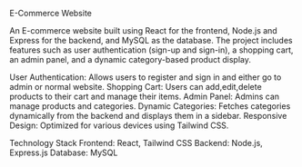 E-Commerce Website

An E-commerce website built using React for the frontend, Node.js and Express for the backend, and MySQL as the database. The project includes features such as user authentication (sign-up and sign-in), a shopping cart, an admin panel, and a dynamic category-based product display.

User Authentication: Allows users to register and sign in and either go to admin or normal website. Shopping Cart: Users can add,edit,delete products to their cart and manage their items. Admin Panel: Admins can manage products and categories. Dynamic Categories: Fetches categories dynamically from the backend and displays them in a sidebar. Responsive Design: Optimized for various devices using Tailwind CSS.

Technology Stack Frontend: React, Tailwind CSS Backend: Node.js, Express.js Database: MySQL
